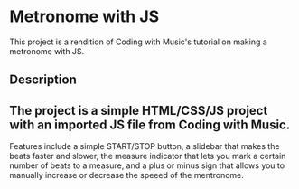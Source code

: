 # Metronome with JS

This project is a rendition of Coding with Music's tutorial on making a metronome with JS.


## Description

The project is a simple HTML/CSS/JS project with an imported JS file from Coding with Music.
---
Features include a simple START/STOP button, a slidebar that makes the beats faster and slower, the measure indicator that lets you mark a certain number
of beats to a measure, and a plus or minus sign that allows you to manually increase or decrease the speeed of the mentronome.


